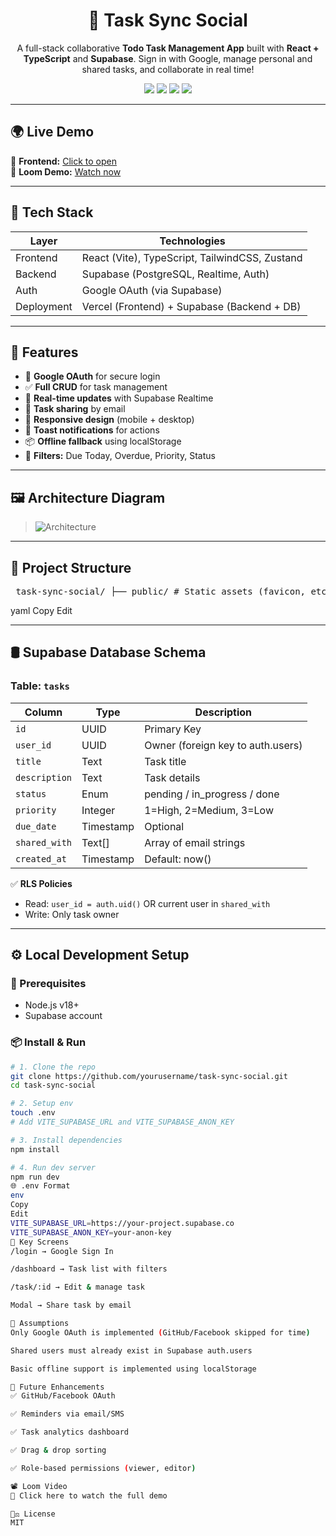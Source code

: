 <h1 align="center">📝 Task Sync Social</h1>

<p align="center">
  A full-stack collaborative <b>Todo Task Management App</b> built with <b>React + TypeScript</b> and <b>Supabase</b>. Sign in with Google, manage personal and shared tasks, and collaborate in real time!
</p>

<p align="center">
  <img src="https://img.shields.io/badge/Frontend-React-blue?logo=react" />
  <img src="https://img.shields.io/badge/Backend-Supabase-3FCF8E?logo=supabase" />
  <img src="https://img.shields.io/badge/TypeScript-Enabled-blue?logo=typescript" />
  <img src="https://img.shields.io/badge/Deployed-Vercel-black?logo=vercel" />
</p>

---

## 🌍 Live Demo

🔗 **Frontend:** [Click to open](https://your-frontend.vercel.app)  
🎥 **Loom Demo:** [Watch now](https://loom.com/share/your-demo-link)

---

## 🧰 Tech Stack

| Layer       | Technologies                                   |
|-------------|------------------------------------------------|
| Frontend    | React (Vite), TypeScript, TailwindCSS, Zustand |
| Backend     | Supabase (PostgreSQL, Realtime, Auth)          |
| Auth        | Google OAuth (via Supabase)                    |
| Deployment  | Vercel (Frontend) + Supabase (Backend + DB)    |

---

## 🚀 Features

- 🔐 **Google OAuth** for secure login
- ✅ **Full CRUD** for task management
- 🔁 **Real-time updates** with Supabase Realtime
- 👥 **Task sharing** by email
- 📱 **Responsive design** (mobile + desktop)
- 🔔 **Toast notifications** for actions
- 📦 **Offline fallback** using localStorage
- 📂 **Filters:** Due Today, Overdue, Priority, Status

---

## 🖼️ Architecture Diagram

> ![Architecture](./architecture.png)

---

## 📁 Project Structure

<pre> task-sync-social/ ├── public/ # Static assets (favicon, etc.) ├── src/ │ ├── components/ # Reusable UI components (TaskCard, Button) │ ├── contexts/ # Global state (auth, tasks) using Zustand or React Context │ ├── hooks/ # Custom hooks (e.g. useTasks, useUser) │ ├── integrations/ # Supabase client and API methods │ ├── lib/ # Utility functions (e.g. date utils, validators) │ ├── pages/ # Pages (Login, Dashboard, etc.) │ ├── types/ # TypeScript types and interfaces │ ├── App.tsx # Root component │ ├── main.tsx # App entry point │ ├── index.css / App.css # Global styles ├── supabase/ # SQL dump, RLS policy notes, config ├── .env # Supabase URL and keys ├── .gitignore ├── tailwind.config.ts ├── vite.config.ts ├── tsconfig.json / node.json / app.json ├── bun.lockb / package-lock.json └── README.md </pre>

yaml
Copy
Edit

---

## 🛢️ Supabase Database Schema

### Table: `tasks`

| Column      | Type      | Description                      |
|-------------|-----------|----------------------------------|
| `id`        | UUID      | Primary Key                      |
| `user_id`   | UUID      | Owner (foreign key to auth.users)|
| `title`     | Text      | Task title                       |
| `description` | Text    | Task details                     |
| `status`    | Enum      | pending / in_progress / done     |
| `priority`  | Integer   | 1=High, 2=Medium, 3=Low           |
| `due_date`  | Timestamp | Optional                         |
| `shared_with` | Text[]  | Array of email strings            |
| `created_at` | Timestamp| Default: now()                   |

✅ **RLS Policies**
- Read: `user_id = auth.uid()` OR current user in `shared_with`
- Write: Only task owner

---

## ⚙️ Local Development Setup

### 🧾 Prerequisites
- Node.js v18+
- Supabase account

### 📦 Install & Run

```bash
# 1. Clone the repo
git clone https://github.com/yourusername/task-sync-social.git
cd task-sync-social

# 2. Setup env
touch .env
# Add VITE_SUPABASE_URL and VITE_SUPABASE_ANON_KEY

# 3. Install dependencies
npm install

# 4. Run dev server
npm run dev
🌐 .env Format
env
Copy
Edit
VITE_SUPABASE_URL=https://your-project.supabase.co
VITE_SUPABASE_ANON_KEY=your-anon-key
🧪 Key Screens
/login → Google Sign In

/dashboard → Task list with filters

/task/:id → Edit & manage task

Modal → Share task by email

📌 Assumptions
Only Google OAuth is implemented (GitHub/Facebook skipped for time)

Shared users must already exist in Supabase auth.users

Basic offline support is implemented using localStorage

🎯 Future Enhancements
✅ GitHub/Facebook OAuth

✅ Reminders via email/SMS

✅ Task analytics dashboard

✅ Drag & drop sorting

✅ Role-based permissions (viewer, editor)

📽️ Loom Video
🎥 Click here to watch the full demo

🧑‍⚖️ License
MIT
